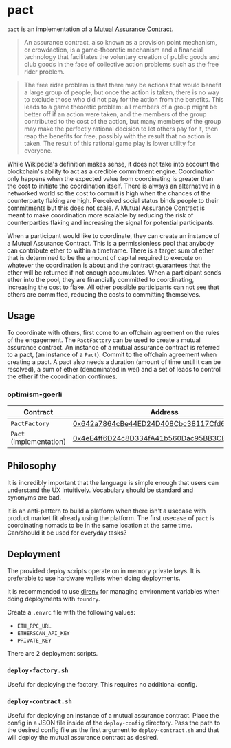# pact

`pact` is an implementation of a [Mutual Assurance Contract](https://en.wikipedia.org/wiki/Assurance_contract).

> An assurance contract, also known as a provision point mechanism, or crowdaction, is a game-theoretic
> mechanism and a financial technology that facilitates the voluntary creation of public goods and club
> goods in the face of collective action problems such as the free rider problem.

> The free rider problem is that there may be actions that would benefit a large group of people, but once
> the action is taken, there is no way to exclude those who did not pay for the action from the benefits.
> This leads to a game theoretic problem: all members of a group might be better off if an action were taken,
> and the members of the group contributed to the cost of the action, but many members of the group may make
> the perfectly rational decision to let others pay for it, then reap the benefits for free, possibly with
> the result that no action is taken. The result of this rational game play is lower utility for everyone.

While Wikipedia's definition makes sense, it does not take into account the blockchain's ability to
act as a credible commitment engine. Coordination only happens when the expected value from
coordinating is greater than the cost to initiate the coordination itself. There is always an
alternative in a networked world so the cost to commit is high when the chances of the counterparty
flaking are high. Perceived social status binds people to their commitments but this does not
scale. A Mutual Assurance Contract is meant to make coordination more scalable by reducing the risk
of counterparties flaking and increasing the signal for potential participants.

When a participant would like to coordinate, they can create an instance of a Mutual Assurance
Contract. This is a permissionless pool that anybody can contribute ether to within a timeframe.
There is a target sum of ether that is determined to be the amount of capital required to execute
on whatever the coordination is about and the contract guarantees that the ether will be returned
if not enough accumulates. When a participant sends ether into the pool, they are financially
committed to coordinating, increasing the cost to flake. All other possible participants can not
see that others are committed, reducing the costs to committing themselves.

## Usage

To coordinate with others, first come to an offchain agreement on the rules of the engagement. The
`PactFactory` can be used to create a mutual assurance contract. An instance of a mutual assurance
contract is referred to a pact, (an instance of a `Pact`). Commit to the offchain agreement when
creating a pact. A pact also needs a duration (amount of time until it can be resolved), a sum of
ether (denominated in wei) and a set of leads to control the ether if the coordination continues.

### optimism-goerli

| Contract | Address | Version |
| -------- | ------- | ------- |
| `PactFactory` | [0x642a7864cBe44ED24D408Cbc38117Cfd6E6D1a95](https://goerli-optimism.etherscan.io/address/0x642a7864cBe44ED24D408Cbc38117Cfd6E6D1a95) | `0.2.0` |
| `Pact` (implementation) | [0x4eE4ff6D24c8D334fA41b560Dac95BB3CEF828a1](https://goerli-optimism.etherscan.io/address/0x4eE4ff6D24c8D334fA41b560Dac95BB3CEF828a1) | `0.2.0` |

## Philosophy

It is incredibly important that the language is simple enough that users can understand the UX
intuitively. Vocabulary should be standard and synonyms are bad.

It is an anti-pattern to build a platform when there isn't a usecase with product market fit already
using the platform. The first usecase of `pact` is coordinating nomads to be in the same location at
the same time. Can/should it be used for everyday tasks?

## Deployment

The provided deploy scripts operate on in memory private keys.
It is preferable to use hardware wallets when doing deployments.

It is recommended to use [direnv](https://direnv.net) for managing
environment variables when doing deployments with `foundry`.

Create a `.envrc` file with the following values:
- `ETH_RPC_URL`
- `ETHERSCAN_API_KEY`
- `PRIVATE_KEY`

There are 2 deployment scripts.

### `deploy-factory.sh`

Useful for deploying the factory. This requires no additional config.

### `deploy-contract.sh`

Useful for deploying an instance of a mutual assurance contract.
Place the config in a JSON file inside of the `deploy-config`
directory. Pass the path to the desired config file as the first
argument to `deploy-contract.sh` and that will deploy the mutual
assurance contract as desired.
